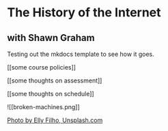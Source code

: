 # The History of the Internet
## with Shawn Graham

Testing out the mkdocs template to see how it goes.

[[some course policies]]

[[some thoughts on assessment]]

[[some thoughts on schedule]]

![[broken-machines.png]]

[Photo by Elly Filho, Unsplash.com](https://unsplash.com/photos/uKB4O22KMMk)